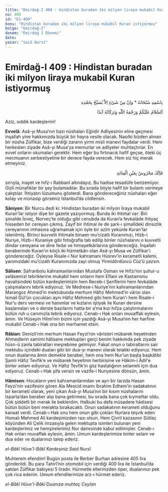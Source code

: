 ```yaml
---
title: "Emirdağ-I 409 : Hindistan buradan iki milyon liraya mukabil Kuran istiyormuş"
no: 409
id: "E1-409"
konu: "Hindistan buradan iki milyon liraya mukabil Kuran istiyormuş"
bolge: "Emirdağ-I"
donem: "Emirdağ 1 Dönemi"
date: 
yazar: "Said Nursî"
---
```


# Emirdağ-I 409 : Hindistan buradan iki milyon liraya mukabil Kuran istiyormuş

<p class="arabic" dir="rtl" title="Meal: “Subhân Allah’ın adıyla” * “Hiçbir şey yoktur ki O'nu hamd ile tesbih etmesin” [İsrâ 17:44]">بِاسْمِهِ سُبْحَانَهُ * وَاِنْ مِنْ شَىْءٍ اِلاَّ يُسَبِّحُ بِحَمْدِهِ</p>

<p class="arabic" dir="rtl" title="Meal: “Allah’ın selâmı, rahmeti ve bereketleri, ebedî olarak üzerinize olsun.”">اَلسَّلاَمُ عَلَيْكُمْ وَرَحْمَةُ اللّٰهِ وَبَرَكَاتُهُ اَبَدًا</p>

Aziz, sıddık kardeşlerim!

**Evvelâ**: Asâ-yı Musa’nın bazı nüshaları Eğirdir Adliyesinin eline geçmesi inşallah yine hakkımızda büyük bir hayra vesile olacak. Nasılki bizden alınan bir nüsha Zülfikar, bize verdiği zararın yirmi misli manevi faydalar verdi. Hem herkesten ziyade Asâ-yı Musa’ya memurlar ve adliyeler muhtaçtırlar. En evvel onların okumaları gerektir. Hem eğer bu fırtınacık hafif geçse, öteki üç mecmuanın serbestiyetine bir derece fayda verecek. Hem siz hiç merak etmeyiniz.

<p class="arabic" dir="rtl" title="Meal: “Muhakkak ki sen, inâyet gözüyle gözetilip korunmaktasın.”">فَاِنَّكَ مَحْرُوسٌ بِعَيْنِ الْعِنَايَةِ</p>

sırrıyla, inayet ve hıfz-ı Rabbanî altındayız. Bu hadise tesadüfe benzemiyor. Gizli münafıklar bir şey bulamadılar. Bu sırada böyle hafif bir bulantı vermeye çalıştılar. İhtiyatın lüzumunu gösterdi. Bana göndereceğiniz nüshaları eğer kolay ve münasip görseniz İstanbul’da cildlensin.

**Sâniyen**: Bir Nurcu dedi ki: Hindistan buradan iki milyon liraya mukabil Kuran'lar istiyor diye bir gazete yazıyormuş. Bunda iki ihtimal var: Biri şimalde İsveç, Norveç’te olduğu gibi cenubda da Kuran’a fevkalâde ihtiyaç hisseden bir cereyan çıkmış. Zayıf bir ihtimal ile de şark-ı şimalîdeki dinsizlik cereyanının imhasına uğramamak için öyle bir azîm yekünle Kuran'lar istenilmiş. Birinci kuvvetli ihtimale binaen mu’cizatlı Kuranımızı, Hizb-i Nuriye, Hizb-i Kuraniye gibi fotoğrafla tab edilip binler nüshalarını o kuvvetli dindar cereyana ve dine fedai ve himayetkârlarına göndereceğiz. İnşallah beraberinde Kuran’ın kılıçlı iki hizmetkârı olan Asâ-yı Musa ve Zülfikar’ı göndereceğiz. Öyleyse Risale-i Nur kahramanı Hüsrev’in kerametli kalemi, yanımızdaki mu’cizatlı Kuranımızda zayi olmuş Yirmidördüncü Cüz’ü yazsın.

**Sâlisen**: Safranbolu kahramanlarından Mustafa Osman ve Hıfzı’nın şuhur-u selâsemizi tebriklerine mukabil hem onların hem Eflani ve Kastamonu havalisindeki bütün kardeşlerimizin hem Receb-i Şeriflerini hem fevkalâde çalışmalarını tebrik ediyoruz. Ve Medrese-i Nuriye’nin kahramanlarından Marangoz Ahmed’in mektubunda merhum Hâfız Mehmed’in vârisi olan İsmail Gül’ün çocukları aynı Hâfız Mehmed gibi hem Kuran'ı hem Risale-i Nur’u ders vermesi ve hanımlar ve kızların iştiyak ile Kuran dersine başlamaları ve o derste bazılarını hatta bir a’ma kızı hıfza çalıştırmalarını bütün ruh u canımızla tebrik ediyoruz. Cenab-ı Hak onları muvaffak eylesin, âmin. Ve Hüseyin Hilmi’nin bizim için yazdığı Asâ-yı Musa’nın her harfine mukabil Cenab-ı Hak ona bin merhamet etsin.

**Râbian**: Denizli’nin merhum Hasan Feyzi’nin vârisleri mübarek heyetinden Ahmedlerin samimi hâlisane mektupları gerçi benim hakkımda pek ziyade hüsn-ü zanla tabiratları meşrebime gelmiyor. Fakat onun o tabiratlarını sair mektubu içindeki duaları gibi bir dua-yı manevi olarak telakki ediyoruz. Hem onun dualarına âmin demekle beraber, hem ona hem Nur’un başta başkâtibi Şamlı Hâfız Tevfik’e ve mübarek heyetinin herbirisine ve Hâkim-i Âdil'e binler selam ediyoruz. Ve Hâfız Tevfik’in göz hastalığının selameti için dua ediyoruz. Cenab-ı Hak şifa versin ve vazife-i Nuriyesine dönsün, âmin.

**Hâmisen**: Hocaların yeni kahramanlarından ve ayrı bir tarzda Hasan Feyzi’nin vazifesini gören Ala Mescid imamı İbrahim Edhem’in sadakatının bir kerameti olarak, yeni çıkan Asâ-yı Musa’nın bir kısım nüshalarını Isparta’dan beraber alıp bana getirmesi, bu sırada bana çok kıymettar oldu. Çok şiddetli bir merak ile beklerdim. Halbuki bu defa müsadere hâdisesi bütün bütün beni merakta bırakacaktı. Onun sadakatının kerameti olduğunu kanaat verdi. Cenab-ı Hak onu hem onun gibi çokları Nurlara teşvik eden Homalı Mehmed Ali kardeşimizden razı olsun. Hem Çivril kazasının Sütlaç köyünden Ali Çelik imzasıyla gelen mektupta isimleri bulunan yeni kardeşlerimiz ve hemşirelerimiz Nur dairesinde kabul edilmişler. Cenab-ı Hak onları muvaffak eylesin, âmin. Umum kardeşlerimize binler selam ve dua eder ve dualarınızı talep ederiz.

*el-Bâkî Hüve’l-Bâkî*
*Kardeşiniz*
*Said Nursî*

Muhterem efendim! Bugün posta ile Berber Burhan adresine 405 lira gönderildi. Bu para Tahirî’nin otomobil için verdiği 400 lira ile İstanbul’da satılan Zülfikar bakiyesi 5 liradır. Hürmetle ellerinizden öper, dualarınızı pek çok rica ederim. Umum efendilerimize arz-ı hürmet ederiz.

*el-Bâkî Hüve’l-Bâkî*
*Duanıza muhtaç Ceylan*
